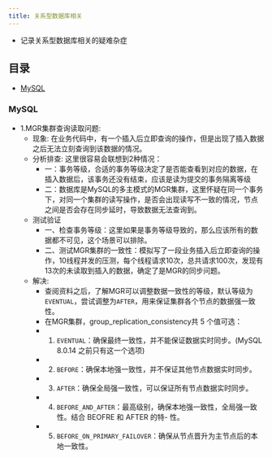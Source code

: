 ```yaml
---
title: 关系型数据库相关
---
```


- 记录关系型数据库相关的疑难杂症

## 目录

- [MySQL](MySQL)

### MySQL

- 1.MGR集群查询读取问题:
  - 现象: 在业务代码中，有一个插入后立即查询的操作，但是出现了插入数据之后无法立刻查询到该数据的情况。
  - 分析排查: 这里很容易会联想到2种情况：
    - 一：事务等级，合适的事务等级决定了是否能查看到对应的数据，在插入数据后，该事务还没有结束，应该是读为提交的事务隔离等级
    - 二：数据库是MySQL的多主模式的MGR集群，这里怀疑在同一个事务下，对同一个集群的读写操作，是否会出现读写不一致的情况，节点之间是否会存在同步延时，导致数据无法查询到。
  - 测试验证
    - 一、检查事务等级：这里如果是事务等级导致的，那么应该所有的数据都不可见，这个场景可以排除。
    - 二、测试MGR集群的一致性：模拟写了一段业务插入后立即查询的操作，10线程并发的压测，每个线程请求10次，总共请求100次，发现有13次的未读取到插入的数据，确定了是MGR的同步问题。
  - 解决:
    - 查阅资料之后，了解MGR可以调整数据一致性的等级，默认等级为`EVENTUAL`，尝试调整为`AFTER`，用来保证集群各个节点的数据强一致性。
    - 在MGR集群，group_replication_consistency共 5 个值可选：
    - 1. `EVENTUAL`：确保最终一致性，并不能保证数据实时同步。(MySQL 8.0.14 之前只有这一个选项)
    - 2. `BEFORE`：确保本地强一致性，并不保证其他节点数据实时同步。
    - 3. `AFTER`：确保全局强一致性，可以保证所有节点数据实时同步。
    - 4. `BEFORE_AND_AFTER`：最高级别，确保本地强一致性，全局强一致性。结合 BEOFRE 和 AFTER 的特- 性。
    - 5. `BEFORE_ON_PRIMARY_FAILOVER`：确保从节点晋升为主节点后的本地一致性。
